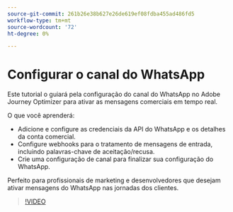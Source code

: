 ```yaml
---
source-git-commit: 261b26e38b627e26de619ef08fdba455ad486fd5
workflow-type: tm+mt
source-wordcount: '72'
ht-degree: 0%

---
```

# Configurar o canal do WhatsApp

Este tutorial o guiará pela configuração do canal do WhatsApp no Adobe Journey Optimizer para ativar as mensagens comerciais em tempo real.

O que você aprenderá:

* Adicione e configure as credenciais da API do WhatsApp e os detalhes da conta comercial.
* Configure webhooks para o tratamento de mensagens de entrada, incluindo palavras-chave de aceitação/recusa.
* Crie uma configuração de canal para finalizar sua configuração do WhatsApp.

Perfeito para profissionais de marketing e desenvolvedores que desejam ativar mensagens do WhatsApp nas jornadas dos clientes.

>[!VIDEO](https://video.tv.adobe.com/v/3470268/?learn=on&enablevpops)
